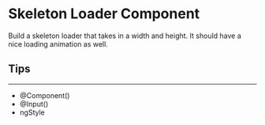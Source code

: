 # Skeleton Loader Component

Build a skeleton loader that takes in a width and height. It should have a nice loading animation as well.

## Tips

---

- @Component()
- @Input()
- ngStyle
